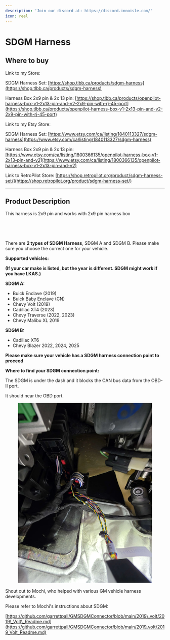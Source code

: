 ```yaml
---
description: 'Join our discord at: https://discord.innoisle.com/'
icon: reel
---
```


# SDGM Harness

## Where to buy

Link to my Store:&#x20;

SDGM Harness Set: [https://shop.tlbb.ca/products/sdgm-harness](https://shop.tlbb.ca/products/sdgm-harness)

Harness Box 2x9 pin & 2x 13 pin: [https://shop.tlbb.ca/products/openpilot-harness-box-v1-2x13-pin-and-v2-2x9-pin-with-rj-45-port](https://shop.tlbb.ca/products/openpilot-harness-box-v1-2x13-pin-and-v2-2x9-pin-with-rj-45-port)

Link to my Etsy Store:

SDGM Harness Set: [https://www.etsy.com/ca/listing/1840113327/sdgm-harness](https://www.etsy.com/ca/listing/1840113327/sdgm-harness)

Harness Box 2x9 pin & 2x 13 pin: [https://www.etsy.com/ca/listing/1800366135/openpilot-harness-box-v1-2x13-pin-and-v2](https://www.etsy.com/ca/listing/1800366135/openpilot-harness-box-v1-2x13-pin-and-v2)

Link to RetroPilot Store: [https://shop.retropilot.org/product/sdgm-harness-set/](https://shop.retropilot.org/product/sdgm-harness-set/)

***

## Product Description

This harness is 2x9 pin and works with 2x9 pin harness box

<div><figure><img src="../.gitbook/assets/SDGM A-1.jpg" alt=""><figcaption></figcaption></figure> <figure><img src="../.gitbook/assets/SDGM B -1.jpg" alt=""><figcaption></figcaption></figure></div>

There are **2 types of SDGM Harness**, SDGM A and SDGM B. Please make sure you choose the correct one for your vehicle.

**Supported vehicles:**

**(If your car make is listed, but the year is different. SDGM might work if you have LKAS.)**

**SDGM A:**

* Buick Enclave (2019)
* Buick Baby Enclave (CN)
* Chevy Volt (2019)
* Cadillac XT4 (2023)
* Chevy Traverse  (2022, 2023)
* Chevy Malibu XL 2019

**SDGM B:**

* Cadillac XT6
* Chevy Blazer 2022, 2024, 2025



**Please make sure your vehicle has a SDGM harness connection point to proceed**



**Where to find your SDGM connection point:**

The SDGM is under the dash and it blocks the CAN bus data from the OBD-II port.

It should near the OBD port.

<figure><img src="../.gitbook/assets/企业微信截图_17503053877859.png" alt=""><figcaption></figcaption></figure>





Shout out to Mochi, who helped with various GM vehicle harness developments.

Please refer to Mochi's instructions about SDGM:

[https://github.com/garrettpall/GMSDGMConnector/blob/main/2019\_volt/2019\_Volt\_Readme.md](https://github.com/garrettpall/GMSDGMConnector/blob/main/2019_volt/2019_Volt_Readme.md)
